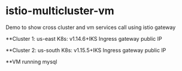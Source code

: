 # istio-multicluster-vm
Demo to show cross cluster and vm services call using istio gateway

**Cluster 1: 
us-east
K8s: v1.14.6+IKS
Ingress gateway public IP

**Cluster 2: 
us-south
K8s: v1.15.5+IKS
Ingress gateway public IP

**VM running mysql

